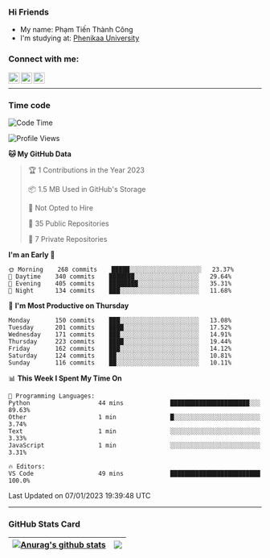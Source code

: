 ### Hi Friends

- My name: Phạm Tiến Thành Công
- I'm studying at: [Phenikaa University]


### Connect with me:
[<img align="left" alt="PhamTienThanhCong | Facebook" width="22px" src="https://upload.wikimedia.org/wikipedia/commons/thumb/1/16/Facebook-icon-1.png/640px-Facebook-icon-1.png" />][facebook]
[<img align="left" alt="PhamTienThanhCong | Zalo" width="22px" src="https://www.anphatpc.com.vn/template/anphat_2020v2/images/icon-zalo.jpg" />][zalo]
[<img align="left" alt="PhamTienThanhCong | LinkedIn" width="22px" src="https://cdn3.iconfinder.com/data/icons/inficons/512/linkedin.png" />][linkedin]

<br />

---

### Time code

<!--START_SECTION:waka-->
![Code Time](http://img.shields.io/badge/Code%20Time-831%20hrs%203%20mins-blue)

![Profile Views](http://img.shields.io/badge/Profile%20Views-2-blue)

**🐱 My GitHub Data** 

> 🏆 1 Contributions in the Year 2023
 > 
> 📦 1.5 MB Used in GitHub's Storage 
 > 
> 🚫 Not Opted to Hire
 > 
> 📜 35 Public Repositories 
 > 
> 🔑 7 Private Repositories  
 > 
**I'm an Early 🐤** 

```text
🌞 Morning    268 commits    █████░░░░░░░░░░░░░░░░░░░░   23.37% 
🌆 Daytime    340 commits    ███████░░░░░░░░░░░░░░░░░░   29.64% 
🌃 Evening    405 commits    ████████░░░░░░░░░░░░░░░░░   35.31% 
🌙 Night      134 commits    ███░░░░░░░░░░░░░░░░░░░░░░   11.68%

```
📅 **I'm Most Productive on Thursday** 

```text
Monday       150 commits    ███░░░░░░░░░░░░░░░░░░░░░░   13.08% 
Tuesday      201 commits    ████░░░░░░░░░░░░░░░░░░░░░   17.52% 
Wednesday    171 commits    ███░░░░░░░░░░░░░░░░░░░░░░   14.91% 
Thursday     223 commits    ████░░░░░░░░░░░░░░░░░░░░░   19.44% 
Friday       162 commits    ███░░░░░░░░░░░░░░░░░░░░░░   14.12% 
Saturday     124 commits    ██░░░░░░░░░░░░░░░░░░░░░░░   10.81% 
Sunday       116 commits    ██░░░░░░░░░░░░░░░░░░░░░░░   10.11%

```


📊 **This Week I Spent My Time On** 

```text
💬 Programming Languages: 
Python                   44 mins             ██████████████████████░░░   89.63% 
Other                    1 min               █░░░░░░░░░░░░░░░░░░░░░░░░   3.74% 
Text                     1 min               ░░░░░░░░░░░░░░░░░░░░░░░░░   3.33% 
JavaScript               1 min               ░░░░░░░░░░░░░░░░░░░░░░░░░   3.31%

🔥 Editors: 
VS Code                  49 mins             █████████████████████████   100.0%

```


 Last Updated on 07/01/2023 19:39:48 UTC
<!--END_SECTION:waka-->

---

### GitHub Stats Card

| <a href="https://github.com/phamtienthanhcong"><img align="center" src="https://github-readme-stats.vercel.app/api?username=PhamTienThanhCong&show_icons=true&include_all_commits=true&theme=buefy&hide_border=true&theme=ocean_dark" alt="Anurag's github stats" /></a> | <a href="https://github.com/phamtienthanhcong"><img align="center" src="https://github-readme-stats.vercel.app/api/top-langs/?username=PhamTienThanhCong&layout=compact&theme=buefy&hide_border=true&theme=ocean_dark" /></a> |
| ------------- | ------------- |

[Phenikaa University]: https://phenikaa-uni.edu.vn/vi
[facebook]: https://www.facebook.com/phamtienthanhcong
[linkedin]: https://linkedin.com/in/phamtienthanhcong
[zalo]: https://zalo.me/0396396332
[tiktok]: https://www.tiktok.com/@phamtienthanhcong
[web]: https://github.com/PhamTienThanhCong/web_dev
[min project]: https://github.com/PhamTienThanhCong/Project-Of-Web
[c and cpp]: https://github.com/PhamTienThanhCong/Code_C_and_Cpro
[python]: https://github.com/PhamTienThanhCong/Python_beginer
